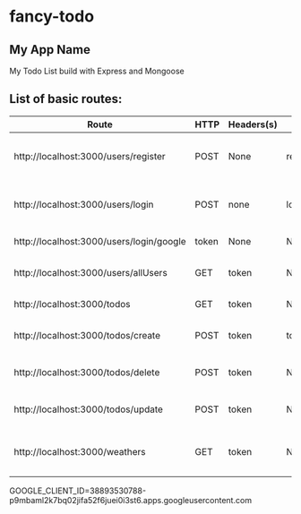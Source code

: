 # fancy-todo
## My App Name
My Todo List build with Express and Mongoose

## List of basic routes:

| Route  | HTTP | Headers(s) | Body | Description         |
| ------ | ---- | ---------- | ---- | ------------------- |
| http://localhost:3000/users/register   | POST  | None       | register | register manually (input from body)
| http://localhost:3000/users/login   | POST  | none       | login | login manually (input from body)
| http://localhost:3000/users/login/google   | token  | None       | None | register/login using google
| http://localhost:3000/users/allUsers   | GET  | token       | None | get all user data (for project)
| http://localhost:3000/todos   | GET  | token       | None | Get all todo by user Id
| http://localhost:3000/todos/create   | POST  | token       | todo | Create new todo by signed user
| http://localhost:3000/todos/delete   | POST  | token       | None | Delete todo by signed user
| http://localhost:3000/todos/update   | POST  | token       | None | Mark todo as finished / unfinished
| http://localhost:3000/weathers   | GET  | token       | None | Fancy, inform the weather in Jakarta

GOOGLE_CLIENT_ID=38893530788-p9mbaml2k7bq02jifa52f6juei0i3st6.apps.googleusercontent.com